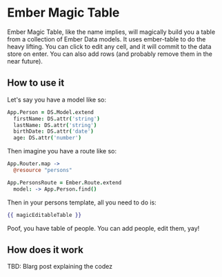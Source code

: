 Ember Magic Table
====================

Ember Magic Table, like the name implies, will magically build you a table from a collection of Ember Data models. It uses ember-table to do the heavy lifting. You can click to edit any cell, and it will commit to the data store on enter. You can also add rows (and probably remove them in the near future).

How to use it
-------------

Let's say you have a model like so:

````coffeescript
App.Person = DS.Model.extend
  firstName: DS.attr('string')
  lastName: DS.attr('string')
  birthDate: DS.attr('date')
  age: DS.attr('number')
````

Then imagine you have a route like so:

````coffeescript
App.Router.map ->
  @resource "persons"

App.PersonsRoute = Ember.Route.extend
  model: -> App.Person.find()
````

Then in your persons template, all you need to do is:

````handlebars
{{ magicEditableTable }}
````

Poof, you have table of people. You can add people, edit them, yay!

How does it work
----------------

TBD: Blarg post explaining the codez

